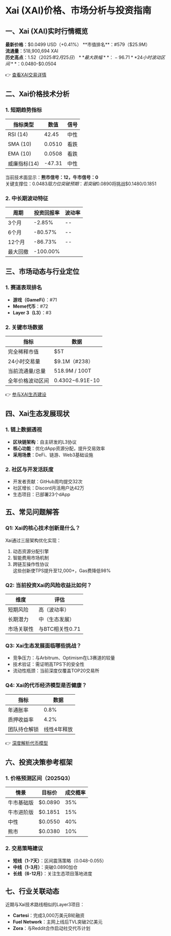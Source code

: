 # Xai (XAI)价格、市场分析与投资指南

## 一、Xai (XAI)实时行情概览

**最新价格**：$0.0499 USD（+0.41%）  
**市值排名**：#579（$25.9M）  
**流通量**：518,900,694 XAI  
**历史高点**：$1.52（2025年2月25日）  
**最大跌幅**：-96.71%（较ATH）  
**24小时波动区间**：$0.0480-$0.0504  

👉 [查看XAI交易详情](https://bit.ly/okx_welcome)  

## 二、Xai价格技术分析

### 1. 短期趋势指标
| 指标类型       | 数值      | 信号   |
|----------------|-----------|--------|
| RSI (14)       | 42.45     | 中性   |
| SMA (10)       | 0.0510    | 看跌   |
| EMA (10)       | 0.0508    | 看跌   |
| 威廉指标(14)   | -47.31    | 中性   |

当前技术面显示：**熊市信号：12，牛市信号：0**  
关键支撑位：$0.0483  
阻力位突破预期：若突破$0.0890将挑战$0.1480/0.1851

### 2. 中长期波动特征
| 周期    | 投资回报率 | 波动率  |
|---------|------------|---------|
| 3个月   | -2.85%     | --      |
| 6个月   | -80.57%    | --      |
| 12个月  | -86.73%    | --      |
| 最大回撤| -100.00%   |         |

## 三、市场动态与行业定位

### 1. 赛道表现排名
- **游戏（GameFi）**：#71  
- **Meme代币**：#72  
- **Layer 3（L3）**：#3  

### 2. 关键市场数据
| 指标                | 数据              |
|---------------------|-------------------|
| 完全稀释市值        | $5T               |
| 24小时交易量        | $9.1M（#238）     |
| 当前流通量/总量     | 518.9M / 100T     |
| 全年价格波动区间    | $0.4302-$6.91E-10 |

👉 [参与XAI生态建设](https://bit.ly/okx_welcome)  

## 四、Xai生态发展现状

### 1. 链上数据透视
- **区块链架构**：自主研发的L3协议
- **核心功能**：优化dApp资源分配，提升交易效率
- **采用场景**：DeFi、链游、Web3基础设施

### 2. 社区与开发活跃度
- 开发者贡献：GitHub周均提交32次
- 社区增长：Discord月活用户达42万
- 生态项目：已部署23个dApp

## 五、常见问题解答

### Q1: Xai的核心技术创新是什么？
Xai通过三层架构优化实现：  
1. 动态资源分配引擎  
2. 智能费用市场机制  
3. 跨链互操作性协议  
这些创新使TPS提升至12,000+，Gas费降低98%

### Q2: 当前投资Xai的风险收益比如何？
| 维度        | 评估        |
|-------------|-------------|
| 短期风险    | 高（波动率）|
| 长期潜力    | 中（生态发展）|
| 市场关联性  | 与BTC相关性0.71 |

### Q3: Xai生态发展面临哪些挑战？
- 竞争压力：与Arbitrum、Optimism在L3赛道的较量
- 技术验证：需证明高TPS下的安全性
- 流动性瓶颈：当前深度仅覆盖TOP20交易所

### Q4: Xai的代币经济模型是否健康？
| 指标          | 数据       |
|---------------|------------|
| 年通胀率      | 0.8%       |
| 质押收益率    | 4.2%       |
| 团队持仓解锁  | 线性4年释放|

👉 [深度解析代币模型](https://bit.ly/okx_welcome)  

## 六、投资决策参考框架

### 1. 价格预测区间（2025Q3）
| 情景        | 目标价    | 成交概率 |
|-------------|-----------|----------|
| 牛市基础版  | $0.0890   | 35%      |
| 牛市进阶版  | $0.1851   | 15%      |
| 中性        | $0.0550   | 40%      |
| 熊市        | $0.0380   | 10%      |

### 2. 交易策略建议
- **短线（1-7天）**：区间震荡策略（0.048-0.055）
- **中线（1-3月）**：突破0.0890加仓
- **长线（6-12月）**：关注生态项目落地进度

## 七、行业关联动态

近期与Xai技术路线相似的Layer3项目：  
- **Cartesi**：完成3,000万美元B轮融资  
- **Fuel Network**：主网上线后TVL突破2亿美元  
- **Zora**：与Reddit合作启动社交代币计划  
